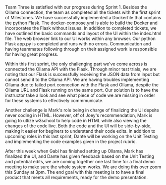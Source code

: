 Team Three is satisfied with our progress during Sprint 1. Besides the Ollama connection, the team as completed all the tickets with the first sprint of Milestones. 
We have successfully implemented a Dockerfile that contains the python Flask. The docker-compose.yml is able to build the Docker and incorporates the Flask without issues. 
In addition to completed tickets, we have outlined the basic commands and layout of the UI within the index.html file. The web browser link to our UI works within any browser. 
Our python Flask app.py is completed and runs with no errors. Communication and having teammates following through on their assigned work is responsible for having great progress.

Within this first sprint, the only challenging part we've come across is connected the Ollama API with the Flask. Through minor test trials, we are noting that our Flask is successfully receiving 
the JSON data from input but cannot send it to the Ollama API. We are having troubles implementing Ollama due to failed port connection with the Flask and Ollama, despite the Ollama URL and Flask
running on the same port. Our solution is to have the instructor take a look and see what piece of code we are missing in order for these systems to effectively commmunicate. 

Another challenge is Mark's role being in charge of finalizing the UI depsite never coding in HTML. However, off of Joey's recommendation, Mark is going to utlize w3school to help code in HTML 
while also viewing the changes of the code live. Both the code and the UI will be side-by-side, making it easier for beginers to understand their code edits. In addition to upcoming roles in 
this last sprint, Dante will be working on the Unit Testing and implementing the code examples given in the project rubric. 

After this week when Gabi has finished setting up Ollama, Mark has finalized the UI, and Dante has given feedback based on the Unit Testing and potential edits, we are coming together 
one last time for a final demo meeting to make sure the whole system works. We are doing this over zoom this Sunday at 3pm. The end goal with this meeting is to have a final product
that meets all requirements, ready for the demo presentation. 
